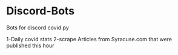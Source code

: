# Discord-Bots
Bots for discord
covid.py

1-Daily covid stats
2-scrape Articles from Syracuse.com that were published this hour

